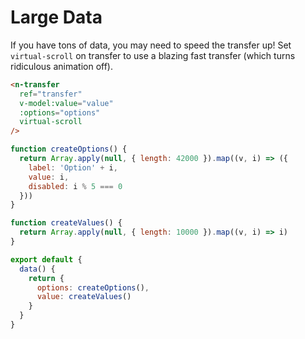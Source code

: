 # Large Data

If you have tons of data, you may need to speed the transfer up! Set `virtual-scroll` on transfer to use a blazing fast transfer (which turns ridiculous animation off).

```html
<n-transfer
  ref="transfer"
  v-model:value="value"
  :options="options"
  virtual-scroll
/>
```

```js
function createOptions() {
  return Array.apply(null, { length: 42000 }).map((v, i) => ({
    label: 'Option' + i,
    value: i,
    disabled: i % 5 === 0
  }))
}

function createValues() {
  return Array.apply(null, { length: 10000 }).map((v, i) => i)
}

export default {
  data() {
    return {
      options: createOptions(),
      value: createValues()
    }
  }
}
```
